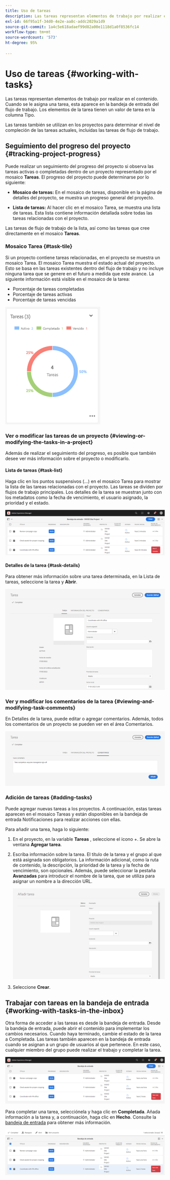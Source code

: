 ```yaml
---
title: Uso de tareas
description: Las tareas representan elementos de trabajo por realizar en el contenido y se utilizan en los proyectos para determinar el nivel de compleción de las tareas actuales
exl-id: 66f95a1f-34d0-4e2e-aa8c-addc2029a1d9
source-git-commit: 1a4c5e618adaef99d82a00e1118d1a0f8536fc14
workflow-type: tm+mt
source-wordcount: '573'
ht-degree: 95%

---
```


# Uso de tareas {#working-with-tasks}

Las tareas representan elementos de trabajo por realizar en el contenido. Cuando se le asigna una tarea, esta aparece en la bandeja de entrada del flujo de trabajo. Los elementos de la tarea tienen un valor de tarea en la columna Tipo.

Las tareas también se utilizan en los proyectos para determinar el nivel de compleción de las tareas actuales, incluidas las tareas de flujo de trabajo.

## Seguimiento del progreso del proyecto {#tracking-project-progress}

Puede realizar un seguimiento del progreso del proyecto si observa las tareas activas o completadas dentro de un proyecto representado por el mosaico **Tareas**. El progreso del proyecto puede determinarse por lo siguiente:

* **Mosaico de tareas:** En el mosaico de tareas, disponible en la página de detalles del proyecto, se muestra un progreso general del proyecto.

* **Lista de tareas:** Al hacer clic en el mosaico Tarea, se muestra una lista de tareas. Esta lista contiene información detallada sobre todas las tareas relacionadas con el proyecto.

Las tareas de flujo de trabajo de la lista, así como las tareas que cree directamente en el mosaico **Tareas**.

### Mosaico Tarea {#task-tile}

Si un proyecto contiene tareas relacionadas, en el proyecto se muestra un mosaico Tarea. El mosaico Tarea muestra el estado actual del proyecto. Esto se basa en las tareas existentes dentro del flujo de trabajo y no incluye ninguna tarea que se genere en el futuro a medida que este avance. La siguiente información está visible en el mosaico de la tarea:

* Porcentaje de tareas completadas
* Porcentaje de tareas activas
* Porcentaje de tareas vencidas

![Mosaico Tarea](/help/sites-cloud/authoring/assets/projects-tasks-breakdown.png)

### Ver o modificar las tareas de un proyecto {#viewing-or-modifying-the-tasks-in-a-project}

Además de realizar el seguimiento del progreso, es posible que también desee ver más información sobre el proyecto o modificarlo.

#### Lista de tareas {#task-list}

Haga clic en los puntos suspensivos (...) en el mosaico Tarea para mostrar la lista de las tareas relacionadas con el proyecto. Las tareas se dividen por flujos de trabajo principales. Los detalles de la tarea se muestran junto con los metadatos como la fecha de vencimiento, el usuario asignado, la prioridad y el estado.

![Lista de tareas](/help/sites-cloud/authoring/assets/projects-task-list.png)

#### Detalles de la tarea {#task-details}

Para obtener más información sobre una tarea determinada, en la Lista de tareas, seleccione la tarea y **Abrir**.

![Detalles de la tarea](/help/sites-cloud/authoring/assets/projects-task-details.png)

### Ver y modificar los comentarios de la tarea {#viewing-and-modifying-task-comments}

En Detalles de la tarea, puede editar o agregar comentarios. Además, todos los comentarios de un proyecto se pueden ver en el área Comentarios.

![Comentarios sobre las tareas](/help/sites-cloud/authoring/assets/projects-tasks-comments.png)

### Adición de tareas {#adding-tasks}

Puede agregar nuevas tareas a los proyectos. A continuación, estas tareas aparecen en el mosaico Tareas y están disponibles en la bandeja de entrada Notificaciones para realizar acciones con ellas.

Para añadir una tarea, haga lo siguiente:

1. En el proyecto, en la variable **Tareas** , seleccione el icono +. Se abre la ventana **Agregar tarea**.
1. Escriba información sobre la tarea. El título de la tarea y el grupo al que está asignada son obligatorios. La información adicional, como la ruta de contenido, la descripción, la prioridad de la tarea y la fecha de vencimiento, son opcionales. Además, puede seleccionar la pestaña **Avanzadas** para introducir el nombre de la tarea, que se utiliza para asignar un nombre a la dirección URL.

   ![Adición de una tarea](/help/sites-cloud/authoring/assets/projects-add-task.png)

1. Seleccione **Crear**.

## Trabajar con tareas en la bandeja de entrada {#working-with-tasks-in-the-inbox}

Otra forma de acceder a las tareas es desde la bandeja de entrada. Desde la bandeja de entrada, puede abrir el contenido para implementar los cambios necesarios. Cuando haya terminado, cambie el estado de la tarea a Completada. Las tareas también aparecen en la bandeja de entrada cuando se asignan a un grupo de usuarios al que pertenece. En este caso, cualquier miembro del grupo puede realizar el trabajo y completar la tarea.

![Tareas en la bandeja de entrada](/help/sites-cloud/authoring/assets/projects-task-inbox.png)

Para completar una tarea, selecciónela y haga clic en **Completada**. Añada información a la tarea y, a continuación, haga clic en **Hecho**. Consulte la [bandeja de entrada](/help/sites-cloud/authoring/inbox.md) para obtener más información.

![Notificaciones de tareas](/help/sites-cloud/authoring/assets/projects-task-notifications.png)
